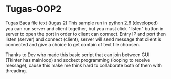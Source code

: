 # Tugas-OOP2
Tugas Baca file text (tugas 2)
This sample run in python 2.6 (developed)
you can run server and client together, but you must click "listen" button in server to open the port in order to client can connect.
Entry IP and port then listen (server) and connect (client), server will send message that client is connected and give a choice to get contain of text file choosen.

Thanks to Dev who made this basic script that can join between GUI (Tkinter has mainloop) and sockect programming (looping to receive message), cause this make me think hard to collaborate both of them with threading.
